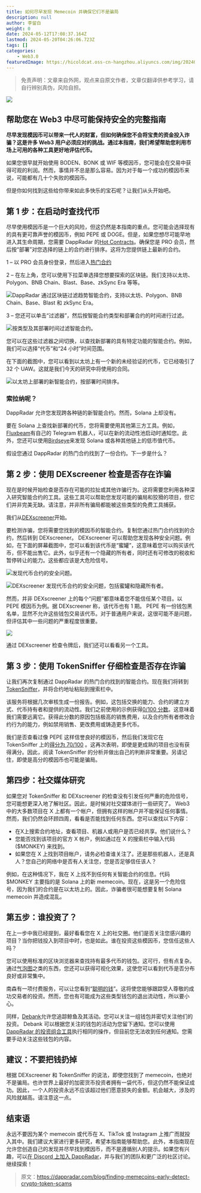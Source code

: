 ```yaml
---
title: 如何尽早发现 Memecoin 并确保它们不是骗局
description: null
author: 李留白
weight: 0
date: 2024-05-12T17:08:37.164Z
lastmod: 2024-05-20T04:26:06.723Z
tags: []
categories:
    - Web3.0
featuredImage: https://hicoldcat.oss-cn-hangzhou.aliyuncs.com/img/20240513010923.png
---
```


>免责声明：文章来自外网，观点来自原文作者，文章仅翻译供参考学习，请自行辨别真伪，风险自担。

![](https://hicoldcat.oss-cn-hangzhou.aliyuncs.com/img/20240513010923.png)

## 帮助您在 Web3 中尽可能保持安全的完整指南

**尽早发现模因币可以带来一代人的财富，但如何确保您不会将宝贵的资金投入诈骗？这是许多 Web3 用户必须应对的挑战。通过本指南，我们希望帮助您利用市场上可用的各种工具更好地评估代币。**

如果您很早就开始使用 BODEN、BONK 或 WIF 等模因币，您可能会在交易中获得可观的利润。然而，事情并不总是那么容易。因为对于每一个成功的模因币来说，可能都有几十个失败的模因币。 

但是你如何找到这些给你带来如此多快乐的宝石呢？让我们从头开始吧。 

## 第 1 步：在启动时查找代币

尽早使用模因币是一个巨大的风险，但这仍然是本指南的重点。您可能会选择现有的具有更可靠声誉的模因币，例如 PEPE 或 DOGE。但是，如果您想尽可能早地进入其生命周期，您需要 DappRadar 的[Hot Contracts](https://dappradar.com/rankings/hot-contracts)。确保您是 PRO 会员，然后按“部署”对您选择的链上的合约进行排序。这将为您提供链上最新的合约。 

1 – 以 PRO 会员身份登录，然后进入[热门合约](https://dappradar.com/rankings/hot-contracts)

2 – 在左上角，您可以使用下拉菜单选择您想要探索的区块链。我们支持以太坊、Polygon、BNB Chain、Blast、Base、zkSync Era 等等。

![DappRadar 通过区块链过滤趋势智能合约，支持以太坊、Polygon、BNB Chain、Base、Blast 和 zkSync Era。](https://hicoldcat.oss-cn-hangzhou.aliyuncs.com/img/20240513011044.png)

3 – 您还可以单击“过滤器”，然后按智能合约类型和部署合约的时间进行过滤。

![按类型及其部署时间过滤智能合约。](https://hicoldcat.oss-cn-hangzhou.aliyuncs.com/img/20240513011201.png)

您可以在这些过滤器之间切换，以查找新部署的具有特定功能的智能合约。例如，我们可以选择“代币”和“24 小时”时间范围。 

在下面的截图中，您可以看到以太坊上有一个新的未经验证的代币，它已经吸引了 32 个 UAW。这就是我们今天的研究中将使用的合同。 

![以太坊上部署的新智能合约，按部署时间排序。](https://hicoldcat.oss-cn-hangzhou.aliyuncs.com/img/20240513011219.png)

### 索拉纳呢？

DappRadar 允许您发现跨各种链的新智能合约。然而，Solana 上却没有。 

要在 Solana 上查找新部署的代币，您将需要使用其他第三方工具。例如，[Fluxbeam](https://fluxbeam.xyz/)有自己的 Telegram 机器人，可以在新的流动性池启动时通知您。此外，您还可以使用[Birdseye](https://birdeye.so/find-gems?chain=solana)来发现 Solana 或各种其他链上的低市值代币。 

假设您通过 DappRadar 的热门合约找到了一份合约。下一步是什么？ 

## 第 2 步：使用 DEXscreener 检查是否存在诈骗

现在是时候开始检查是否存在可能的拉扯或其他诈骗行为。这将需要您利用各种深入研究智能合约的工具。这些工具可以帮助您发现可能的骗局和狡猾的项目，但它们并非完美无缺。请注意，并非所有骗局都能被这些类型的免费工具捕获。 

我们从[DEXscreener](https://dexscreener.com/)开始。 

要检测诈骗，您将需要您找到的模因币的智能合约。复制您通过热门合约找到的合约，然后转到 DEXscreener。 DEXscreener 可以帮助您发现各种安全问题。例如，在下面的屏幕截图中，您可以看到该代币是“蜜罐”，这意味着您可以购买该代币，但不能出售它。此外，似乎还有一个隐藏的所有者，同时还有可修改的税收和暂停转让的能力。这些都应该是大危险信号。

![发现代币合约的安全问题。](https://hicoldcat.oss-cn-hangzhou.aliyuncs.com/img/20240513011249.png)

![DEXscreener 发现代币合约的安全问题，包括蜜罐和隐藏所有者。](https://hicoldcat.oss-cn-hangzhou.aliyuncs.com/img/20240513011323.png)

然而，并非 DEXscreener 上的每个“问题”都意味着您不能信任某个项目。以 PEPE 模因币为例。据 DEXscreener 称，该代币也有 1 期。 PEPE 有一份钱包黑名单，显然不允许这些钱包交易该代币。对于普通用户来说，这很可能不是问题，但评估其中一些问题的严重程度很重要。 

![](https://hicoldcat.oss-cn-hangzhou.aliyuncs.com/img/20240513011353.png)

通过 DEXscreener 检查令牌后，我们还可以看看另一个工具。 

## 第 3 步：使用 TokenSniffer 仔细检查是否存在诈骗

让我们再次复制通过 DappRadar 的热门合约找到的智能合约。现在我们将转到[TokenSniffer](https://tokensniffer.com/)，并将合约地址粘贴到搜索栏中。 

该服务将根据几次审核生成一份报告。例如，这包括交换的能力、合约的建立方式、代币持有者和提供的流动性。我们之前使用的示例获得[0/100 分数](https://tokensniffer.com/token/1/0xab120506599644839a0da3c0aaaed2dd4e0a0ae7)。这意味着我们需要远离它。获得此分数的原因包括极高的销售费用，以及合约所有者修改合约行为的能力，例如禁用销售、更改费用或铸造更多代币。  

我们是否查看过像 PEPE 这样信誉良好的模因币，然后我们发现它在 TokenSniffer 上的[得分为 70/100](https://tokensniffer.com/token/eth/ekmghvno1xlv6ms1s14c5sbdac0n122ja5osql9n1328os4capb02n066h00) 。这再次表明，即使是更成熟的项目也没有获得满分。因此，阅读 TokenSniffer 的分析并做出自己的判断非常重要。另请记住，即使是高分的模因币也可能是骗局。

## 第四步：社交媒体研究

如果您对 TokenSniffer 和 DEXscreener 的检查没有引发任何严重的危险信号，您可能想更深入地了解社区。因此，是时候对社交媒体进行一些研究了。 Web3 中的大多数项目在 X 上都有一个帐户，但拥有这样的帐户并不能保证任何事情。然而，我们仍然会环顾四周，看看是否能找到任何东西。您可以查找以下内容： 

- 在X上搜索合约地址，查看项目、机器人或用户是否已经共享。他们说什么？ 
- 您能否找到该项目的官方 X 帐户，例如通过在 X 的搜索栏中输入代码 ($MONKEY) 来找到。 
- 如果您在 X 上找到项目帐户，请务必检查谁关注了。还是那些机器人，还是真人？您自己的网络中是否有人关注您，您是否足够信任该人？ 

例如，在这种情况下，我在 X 上找不到任何有关智能合约的信息。代码 $MONKEY 主要指的是 Solana 上的新 memecoin。现在，这是另一个危险信号，因为我们的合约是在以太坊上的。因此，诈骗者很可能想要复制 Solana memecoin 并造成混乱。 

## 第五步：谁投资了？ 

在上一步中我已经提到，最好看看您在 X 上的社交圈。他们是否关注您感兴趣的项目？当你把钱投入到项目中时，也是如此。谁在投资这些模因币，您信任这些人吗？ 

您可以使用标准的区块浏览器来查找持有最多代币的钱包。这可行，但有点复杂。通过[气泡图](https://bubblemaps.io/)之类的东西，您还可以获得可视化效果，这使您可以看到代币是否分布良好或非常集中。 

南森有一项付费服务，可以让您看到“[聪明的钱](https://app.nansen.ai/smart-money)”。这将使您能够跟踪受人尊敬的成功交易者的投资。然而，您也有可能成为这些类型钱包的退出流动性，所以要小心。 

同样，[Debank](https://debank.com/)允许您追踪鲸鱼及其活动。您可以关注一组钱包并密切关注他们的投资。 Debank 可以根据您关注的钱包的活动为您留下通知。您可以使用[DappRadar 的投资组合工具](https://dappradar.com/hub/wallet/)执行相同的操作，但目前您无法收到任何通知。您需要手动关注这些钱包的内容。  

## 建议：不要把钱扔掉

根据 DEXscreener 和 TokenSniffer 的说法，即使您找到了 memecoin，也绝对不是骗局。也许世界上最好的加密货币投资者拥有一袋代币，但这仍然不能保证成功。因此，一个人的投资永远不应该超过他们愿意损失的金额。机会越大，涉及的风险就越高。请注意这一点。

## 结束语

永远不要因为某个 memecoin 或代币在 X、TikTok 或 Instagram 上推广而就投入其中。我们建议大家进行更多研究，希望本指南能够帮助您。此外，本指南现在允许您创造自己的发现并尽早找到模因币，而不是遵循别人的提示。如果您有兴趣，可以[在 Discord 上加入 DappRadar](https://dappradar.com/discord)，并与我们的团队和更广泛的社区讨论。继续探索！

> 原文：https://dappradar.com/blog/finding-memecoins-early-detect-crypto-token-scams
